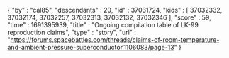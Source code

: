 {
  "by" : "cal85",
  "descendants" : 20,
  "id" : 37031724,
  "kids" : [ 37032332, 37032174, 37032257, 37032313, 37032132, 37032346 ],
  "score" : 59,
  "time" : 1691395939,
  "title" : "Ongoing compilation table of LK-99 reproduction claims",
  "type" : "story",
  "url" : "https://forums.spacebattles.com/threads/claims-of-room-temperature-and-ambient-pressure-superconductor.1106083/page-13"
}
